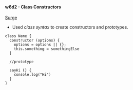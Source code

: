 #### w6d2 - Class Constructors

[Surge](http://tiy-humdrum-classpracticehw.surge.sh/)

* Used *class syntax* to create constructors and prototypes.
```
class Name {
  constructor (options) {
    options = options || {};
    this.something = somethingElse
  }

  //prototype

  sayHi () {
    console.log("Hi")
  }
}
```
